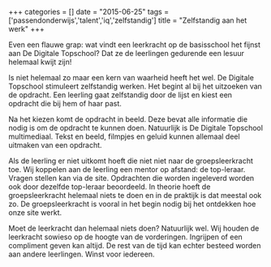 +++
categories = []
date = "2015-06-25"
tags = ['passendonderwijs','talent','iq','zelfstandig']
title = "Zelfstandig aan het werk"
+++

Even een flauwe grap: wat vindt een leerkracht op de basisschool het fijnst aan De Digitale Topschool? Dat ze de leerlingen gedurende een lesuur helemaal kwijt zijn!

Is niet helemaal zo maar een kern van waarheid heeft het wel. De Digitale Topschool stimuleert zelfstandig werken. Het begint al bij het uitzoeken van de opdracht. Een leerling gaat zelfstandig door de lijst en kiest een opdracht die bij hem of haar past.

Na het kiezen komt de opdracht in beeld. Deze bevat alle informatie die nodig is om de opdracht te kunnen doen. Natuurlijk is De Digitale Topschool multimediaal. Tekst en beeld, filmpjes en geluid kunnen allemaal deel uitmaken van een opdracht.

Als de leerling er niet uitkomt hoeft die niet niet naar de groepsleerkracht toe. Wij koppelen aan de leerling een mentor op afstand: de top-leraar. Vragen stellen kan via de site. Opdrachten die worden ingeleverd worden ook door dezelfde top-leraar beoordeeld. In theorie hoeft de groepsleerkracht helemaal niets te doen en in de praktijk is dat meestal ook zo. De groepsleerkracht is vooral in het begin nodig bij het ontdekken hoe onze site werkt.

Moet de leerkracht dan helemaal niets doen? Natuurlijk wel. Wij houden de leerkracht sowieso op de hoogte van de vorderingen. Ingrijpen of een compliment geven kan altijd. De rest van de tijd kan echter besteed worden aan andere leerlingen. Winst voor iedereen.

